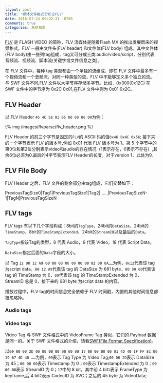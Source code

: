 ```yaml
---
layout: post
title: "媒体文件格式分析之FLV"
date: 2016-07-24 00:22:21 -0700
comments: true
categories: 总结积累
---
```


[FLV](https://en.wikipedia.org/wiki/Flash_Video) 是 FLASH VIDEO 的简称，FLV 流媒体是随着Flash MX 的推出发展而来的视频格式。FLV 一般由文件头(FLV header) 和文件体(FLV body) 组成。其中文件体(FLV body)由一些列tag组成，tag又可分成三类:audio/video/script，分别代表音频流、视频流、脚本流(关键字或文件信息之类)。
<!--more-->
在 FLV 文件中，每种 tag 类型都由一个单独的流组成，即在 FLV 文件中最多有一个视频流和一个音频流，对同一种类型的流，FLV 中不能够定义多个独立的流。
与 SWF 文件不同,FLV 文件以大字节序存储多字节。比如，0x300(0x12C) 在 SWF 文件中的字节序为 0x2C 0x01,在FLV 文件中则为 0x01 0x2C。

## FLV Header
以 FLV Header `46 4C 56 01 05 00 00 00 09`为例：  

{% img /images/flvparse/flv_header.png %}

FLV Header 的前三个字节是固定的`FLV`的 ASCII 码的值`0x46 0x4C 0x56`; 接下来的一个字节表示 FLV 的版本号,例如 0x01 代表 FLV 版本号为 1。第 5 个字节中的第0位和第2位分别表示video和audio的存在情况（1表示存在，0表示不存在）,其余6位必须为0.最后的4字节表示FLV Header的长度，对于version 1，此处为9.  

## FLV File Body
FLV Header 之后，FLV 文件的剩余部分由tag组成，它们交替如下：  

PreviousTagSize0|Tag1|PreviousTagSize1|Tag2|……|PreviousTagSizeN-1|TagN|PreviousTagSizeN

## FLV tags
FLV tags 有以下几个字段构成：8bit的`TagType`、24bit的`DataSize`、24bit的`TimeStamp`、8bit的`TimeStampExtended`、24bit的`StreamID`以及最后的`Data`。

`TagType`指该Tag的类型，8 代表 Audio，9 代表 Video，18 代表 Script Data。

`DataSize`指定后面的`Data`字段的大小。

以 Tag `12 00 12 A9 00 00 00 00 00 00 00 02 00 0A……`为例，`0x12`代表该 tag 为script data，`00 12 A9`代表该 tag 的 DataSize 为 681 byte，`00 00 00`代表该 tag 的 TimeStamp 为 0，`00`代表该 tag 的 TimeStampExtended 为 0，StreamID 总是 0，接下来的 681 byte 为script data 的内容。

播放过程中，FLV tag的时间信息完全依赖于 FLV 时间戳，内置的其他时间信息都被忽略掉。

### Audio tags  

### Video tags  

Video Tag 与 SWF 文件格式中的 VideoFrame Tag 类似，它们的 Payload 数据是同一的。关于 SWF 文件格式的介绍，请看[SWF(File Format Specification)](www.adobe.com/go/swf_file_format)。

以`09 00 00 2D 00 00 00 00 00 00 00 17 00 00 00 00 01 4D 40 1F FF E1 00 19 67 4D 40 ……`为例，`09`表示 Tag Type 为 Video Tag;`00 00 2D`表示 DataSize 为 45；`00 00 00`表示 Timestamp 为 0；`00`表示 TimestampExtended 为 0；`00 00 00`表示 StreamID 为 0；`17`中的 8 bit，其中前 4 bit`1`表示 FrameType 为 keyframe,后 4 bit`7`表示 CodecID 为 AVC；之后的 45 byte 为 VideoData;

